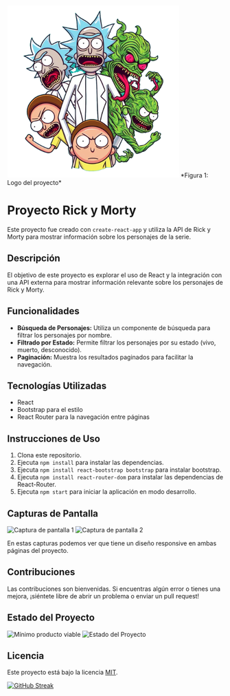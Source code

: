 <img src="/public/rickand.png" alt="Descripción de la imagen" width="400"/>
*Figura 1: Logo del proyecto*



# Proyecto Rick y Morty

Este proyecto fue creado con `create-react-app` y utiliza la API de Rick y Morty para mostrar información sobre los personajes de la serie.

## Descripción

El objetivo de este proyecto es explorar el uso de React y la integración con una API externa para mostrar información relevante sobre los personajes de Rick y Morty.

## Funcionalidades

- **Búsqueda de Personajes:** Utiliza un componente de búsqueda para filtrar los personajes por nombre.
- **Filtrado por Estado:** Permite filtrar los personajes por su estado (vivo, muerto, desconocido).
- **Paginación:** Muestra los resultados paginados para facilitar la navegación.

## Tecnologías Utilizadas

- React
- Bootstrap para el estilo
- React Router para la navegación entre páginas

## Instrucciones de Uso

1. Clona este repositorio.
2. Ejecuta `npm install` para instalar las dependencias.
3. Ejecuta `npm install react-bootstrap bootstrap` para instalar bootstrap.
4. Ejecuta `npm install react-router-dom` para instalar las dependencias de React-Router.
5. Ejecuta `npm start` para iniciar la aplicación en modo desarrollo.

## Capturas de Pantalla

![Captura de pantalla 1](captura1.jpg)
![Captura de pantalla 2](captura2.jpg)

En estas capturas podemos ver que tiene un diseño responsive en ambas páginas del proyecto.

## Contribuciones

Las contribuciones son bienvenidas. Si encuentras algún error o tienes una mejora, ¡siéntete libre de abrir un problema o enviar un pull request!

## Estado del Proyecto
![Mínimo producto viable](https://img.shields.io/badge/MVP-%20Completado-green)
![Estado del Proyecto](https://img.shields.io/badge/Estado-En%20Desarrollo-orange)

## Licencia

Este proyecto está bajo la licencia [MIT](LICENSE).


[![GitHub Streak](https://streak-stats.demolab.com?user=EzequielPalma&theme=dark&locale=es)](https://git.io/streak-stats)
